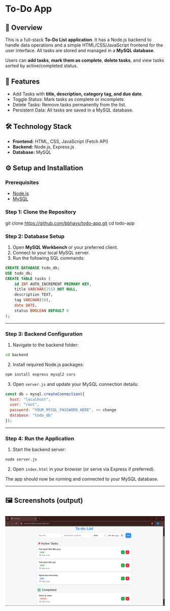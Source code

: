 # To-Do App

## 📝 Overview
This is a full-stack **To-Do List application**. It has a Node.js backend to handle data operations and a simple HTML/CSS/JavaScript frontend for the user interface. All tasks are stored and managed in a **MySQL database**.

Users can **add tasks**, **mark them as complete**, **delete tasks**, and view tasks sorted by active/completed status.


## 🚀 Features
- Add Tasks with **title, description, category tag, and due date**.  
- Toggle Status: Mark tasks as complete or incomplete.  
- Delete Tasks: Remove tasks permanently from the list.  
- Persistent Data: All tasks are saved in a MySQL database.  


## 🛠️ Technology Stack
- **Frontend:** HTML, CSS, JavaScript (Fetch API)  
- **Backend:** Node.js, Express.js  
- **Database:** MySQL  


## ⚙️ Setup and Installation

### Prerequisites
- [Node.js](https://nodejs.org/)  
- [MySQL](https://dev.mysql.com/downloads/installer/)  


### Step 1: Clone the Repository

git clone https://github.com/bbhavs/todo-app.git
cd todo-app


### Step 2: Database Setup

1. Open **MySQL Workbench** or your preferred client.
2. Connect to your local MySQL server.
3. Run the following SQL commands:

```sql
CREATE DATABASE todo_db;
USE todo_db;
CREATE TABLE tasks (
    id INT AUTO_INCREMENT PRIMARY KEY,
    title VARCHAR(255) NOT NULL,
    description TEXT,
    tag VARCHAR(50),
    date DATE,
    status BOOLEAN DEFAULT 0
);
```

---

### Step 3: Backend Configuration

1. Navigate to the backend folder:

```bash
cd backend
```

2. Install required Node.js packages:

```bash
npm install express mysql2 cors
```

3. Open `server.js` and update your MySQL connection details:

```javascript
const db = mysql.createConnection({
  host: "localhost",
  user: "root",
  password: "YOUR_MYSQL_PASSWORD_HERE", << change
  database: "todo_db"
});
```

---

### Step 4: Run the Application

1. Start the backend server:

```bash
node server.js
```

2. Open `index.html` in your browser (or serve via Express if preferred).

The app should now be running and connected to your MySQL database.

---

## 🖼️ Screenshots (output)
![alt text](image-1.png)
---



